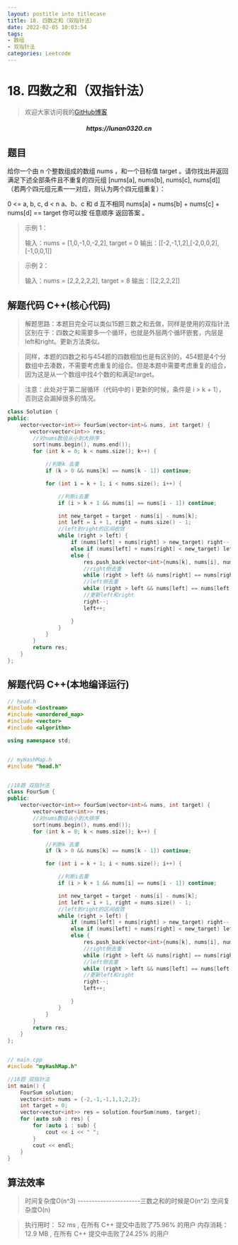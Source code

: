 ```yaml
---
layout: postitle into titlecase
title: 18. 四数之和（双指针法）
date: 2022-02-05 10:03:54
tags:
- 数组
- 双指针法
categories: Leetcode
---
```


# 18. 四数之和（双指针法）

> 欢迎大家访问我的[GitHub博客](https://lunan0320.github.io/)

<h5 align='center'> https://lunan0320.cn</h5>



## 题目
给你一个由 n 个整数组成的数组 nums ，和一个目标值 target 。请你找出并返回满足下述全部条件且不重复的四元组 [nums[a], nums[b], nums[c], nums[d]] （若两个四元组元素一一对应，则认为两个四元组重复）：

0 <= a, b, c, d < n
a、b、c 和 d 互不相同
nums[a] + nums[b] + nums[c] + nums[d] == target
你可以按 任意顺序 返回答案 。

 

> 示例 1：
>
> 输入：nums = [1,0,-1,0,-2,2], target = 0
> 输出：[[-2,-1,1,2],[-2,0,0,2],[-1,0,0,1]]

> 示例 2：
>
> 输入：nums = [2,2,2,2,2], target = 8 
> 输出：[[2,2,2,2]]

## 解题代码 C++(核心代码)

> 解题思路：本题目完全可以类似15题三数之和去做，同样是使用的双指针法
> 区别在于：四数之和需要多一个循环，也就是外层两个循环嵌套，内层是left和right。更新方法类似。

> 
>
> 同样，本题的四数之和与454题的四数相加也是有区别的，454题是4个分数组中去凑数，不需要考虑重复的组合。但是本题中需要考虑重复的组合，因为这是从一个数组中找4个数的和满足target。

> 注意：此处对于第二层循环（代码中的 i 更新的时候，条件是 i > k + 1），否则这会漏掉很多的情况。

```cpp
class Solution {
public:
    vector<vector<int>> fourSum(vector<int>& nums, int target) {
       vector<vector<int>> res;
		//对nums数组从小到大排序
		sort(nums.begin(), nums.end());
		for (int k = 0; k < nums.size(); k++) {

			//判断k 去重
			if (k > 0 && nums[k] == nums[k - 1]) continue;

			for (int i = k + 1; i < nums.size(); i++) {

				//判断i去重
				if (i > k + 1 && nums[i] == nums[i - 1]) continue;

				int new_target = target - nums[i] - nums[k];
				int left = i + 1, right = nums.size() - 1;
				//left到right的区间收敛
				while (right > left) {
					if (nums[left] + nums[right] > new_target) right--;
					else if (nums[left] + nums[right] < new_target) left++;
					else {
						res.push_back(vector<int>{nums[k], nums[i], nums[left], nums[right]});
						//right侧去重
						while (right > left && nums[right] == nums[right - 1]) right--;
						//left侧去重
						while (right > left && nums[left] == nums[left + 1]) left++;
						//更新left和right
						right--;
						left++;

					}
				}
			}
		}
		return res;
    }
};
```


## 解题代码 C++(本地编译运行)

```cpp
// head.h
#include <iostream>
#include <unordered_map>
#include <vector>
#include <algorithm>

using namespace std;


// myHashMap.h
#include "head.h"


//18题 双指针法
class FourSum {
public:
	vector<vector<int>> fourSum(vector<int>& nums, int target) {
		vector<vector<int>> res;
		//对nums数组从小到大排序
		sort(nums.begin(), nums.end());
		for (int k = 0; k < nums.size(); k++) {

			//判断k 去重
			if (k > 0 && nums[k] == nums[k - 1]) continue;

			for (int i = k + 1; i < nums.size(); i++) {

				//判断i去重
				if (i > k + 1 && nums[i] == nums[i - 1]) continue;

				int new_target = target - nums[i] - nums[k];
				int left = i + 1, right = nums.size() - 1;
				//left到right的区间收敛
				while (right > left) {
					if (nums[left] + nums[right] > new_target) right--;
					else if (nums[left] + nums[right] < new_target) left++;
					else {
						res.push_back(vector<int>{nums[k], nums[i], nums[left], nums[right]});
						//right侧去重
						while (right > left && nums[right] == nums[right - 1]) right--;
						//left侧去重
						while (right > left && nums[left] == nums[left + 1]) left++;
						//更新left和right
						right--;
						left++;

					}
				}
			}
		}
		return res;
	}
};


// main.cpp
#include "myHashMap.h"

//18题 双指针法
int main() {
	FourSum solution;
	vector<int> nums = {-2,-1,-1,1,1,2,2};
	int target = 0;
	vector<vector<int>> res = solution.fourSum(nums, target);
	for (auto sub : res) {
		for (auto i : sub) {
			cout << i << " ";
		}
		cout << endl;
	}
}
```


## 算法效率

> 时间复杂度O(n^3)  ----------------------三数之和的时候是O(n^2)
> 空间复杂度O(n)

> 执行用时： 52 ms , 在所有 C++ 提交中击败了75.96% 的用户 
> 内存消耗： 12.9 MB , 在所有 C++ 提交中击败了24.25% 的用户
